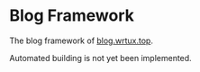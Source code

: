 # Blog Framework

The blog framework of [blog.wrtux.top](https://blog.wrtux.top/).

Automated building is not yet been implemented.
